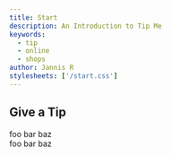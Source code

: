 ```yaml
---
title: Start
description: An Introduction to Tip Me
keywords:
  - tip
  - online
  - shops
author: Jannis R
stylesheets: ['/start.css']
---
```


## Give a Tip

<section>
	foo bar baz
</section>

<section>
	foo bar baz
</section>
